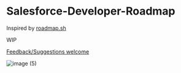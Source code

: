 # Salesforce-Developer-Roadmap

Inspired by [roadmap.sh](https://roadmap.sh/) 

WIP 

[Feedback/Suggestions welcome](https://github.com/ChuckJonas/Salesforce-Developer-Roadmap/issues)

![image (5)](https://user-images.githubusercontent.com/5217568/78619141-aaaaa300-7839-11ea-85f1-fa26a921a56e.png)

